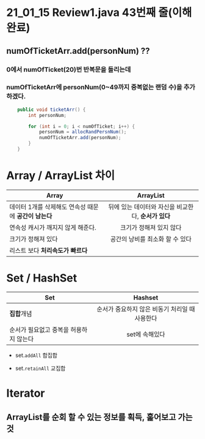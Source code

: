 # 21_01_15 Review1.java 43번째 줄(이해완료)

## numOfTicketArr.add(personNum) ??

### 0에서 numOfTicket(20)번 반복문을 돌리는데

### numOfTicketArr에 personNum(0~49까지 중복없는 랜덤 수)을 추가하겠다.

```java
    public void ticketArr() {
        int personNum;

        for (int i = 0; i < numOfTicket; i++) {
            personNum = allocRandPersnNum();
            numOfTicketArr.add(personNum);
        }
    }
```

# Array / ArrayList 차이

| Array                                                 |                      ArrayList                      |
| ----------------------------------------------------- | :-------------------------------------------------: |
| 데이터 1개를 삭제해도 연속성 때문에 **공간이 남는다** | 뒤에 있는 데이터와 자신을 비교한다, **순서가 있다** |
| 연속성 캐시가 깨지지 않게 해준다.                     |               크기가 정해져 있지 않다               |
| 크기가 정해져 있다                                    |           공간의 낭비를 최소화 할 수 있다           |
| 리스트 보다 **처리속도가 빠르다**                     |                                                     |

# Set / HashSet

| Set                                    |                    Hashset                     |
| -------------------------------------- | :--------------------------------------------: |
| **집합**개념                           | 순서가 중요하지 않은 비동기 처리일 때 사용한다 |
| 순서가 필요없고 중복을 허용하지 않는다 |                 set에 속해있다                 |

-   set.`addAll` 합집합

-   set.`retainAll` 교집합

# Iterator

## ArrayList를 순회 할 수 있는 정보를 획득, 훑어보고 가는 것
